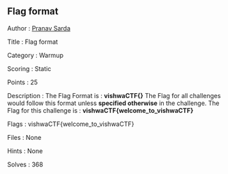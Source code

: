 ## Flag format

Author : <a href="https://github.com/PranavSarda">Pranav Sarda</a>

Title : Flag format

Category : Warmup

Scoring : Static

Points : 25

Description : The Flag Format is : **vishwaCTF{}**
The Flag for all challenges would follow this format unless **specified otherwise** in the challenge.
The Flag for this challenge is : **vishwaCTF{welcome_to_vishwaCTF}**

Flags : vishwaCTF{welcome_to_vishwaCTF}

Files : None

Hints : None

Solves : 368